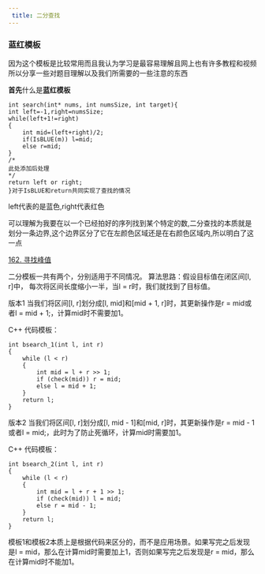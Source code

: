 ```yaml
---
 title: 二分查找
---
```


### 蓝红模板

因为这个模板是比较常用而且我认为学习是最容易理解且网上也有许多教程和视频所以分享一些对题目理解以及我们所需要的一些注意的东西

**首先**什么是**蓝红模板**

```
int search(int* nums, int numsSize, int target){
int left=-1,right=numsSize;
while(left+1!=right)
{
    int mid=(left+right)/2;
    if(IsBLUE(m)) l=mid;
    else r=mid;
}
/*
此处添加后处理
*/
return left or right;
}对于IsBLUE和return共同实现了查找的情况
```

left代表的是蓝色,right代表红色

可以理解为我要在以一个已经拍好的序列找到某个特定的数,二分查找的本质就是划分一条边界,这个边界区分了它在左颜色区域还是在右颜色区域内,所以明白了这一点

[162. 寻找峰值](https://leetcode.cn/problems/find-peak-element/)

二分模板一共有两个，分别适用于不同情况。
算法思路：假设目标值在闭区间[l, r]中， 每次将区间长度缩小一半，当l = r时，我们就找到了目标值。

版本1
当我们将区间[l, r]划分成[l, mid]和[mid + 1, r]时，其更新操作是r = mid或者l = mid + 1;，计算mid时不需要加1。

C++ 代码模板：

```
int bsearch_1(int l, int r)
{
    while (l < r)
    {
        int mid = l + r >> 1;
        if (check(mid)) r = mid;
        else l = mid + 1;
    }
    return l;
}
```


版本2
当我们将区间[l, r]划分成[l, mid - 1]和[mid, r]时，其更新操作是r = mid - 1或者l = mid;，此时为了防止死循环，计算mid时需要加1。

C++ 代码模板：

```
int bsearch_2(int l, int r)
{
    while (l < r)
    {
        int mid = l + r + 1 >> 1;
        if (check(mid)) l = mid;
        else r = mid - 1;
    }
    return l;
}
```



模板1和模板2本质上是根据代码来区分的，而不是应用场景。如果写完之后发现是l = mid，那么在计算mid时需要加上1，否则如果写完之后发现是r = mid，那么在计算mid时不能加1。
